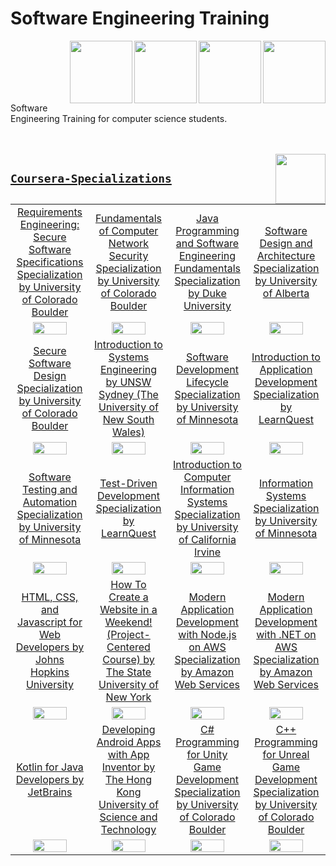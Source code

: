 # Software Engineering Training

<img align="right" width="100" height="100" src="https://github.com/cs-MohamedAyman/cs-MohamedAyman/blob/main/repos-logos/system-analysis.jpg"></img>
<img align="right" width="100" height="100" src="https://github.com/cs-MohamedAyman/cs-MohamedAyman/blob/main/repos-logos/software-engineering.jpg"></img>
<img align="right" width="100" height="100" src="https://github.com/cs-MohamedAyman/cs-MohamedAyman/blob/main/repos-logos/csharp.jpg"></img>
<img align="right" width="100" height="100" src="https://github.com/cs-MohamedAyman/cs-MohamedAyman/blob/main/repos-logos/java.jpg"></img>
<br><br><br><br><br>

Software Engineering Training for computer science students.

<br><br>
<img align="right" width="80" height="80" src="https://github.com/cs-MohamedAyman/cs-MohamedAyman/blob/main/repos-logos/coursera.jpg">

## [`Coursera-Specializations`](https://github.com/cs-MohamedAyman/Coursera-Specializations/blob/master/Software-Engineering-Specializations/README.md)

<table>
    <tbody>
        <tr>
<td align=center width="25%"><a href="https://github.com/cs-MohamedAyman/Coursera-Specializations/blob/master/Software-Engineering-Specializations/Software-Engineering-Specializations/README.md">Requirements Engineering: Secure Software Specifications Specialization by University of Colorado Boulder</a></td>
<td align=center width="25%"><a href="https://github.com/cs-MohamedAyman/Coursera-Specializations/blob/master/Software-Engineering-Specializations/Software-Engineering-Specializations/README.md">Fundamentals of Computer Network Security Specialization by University of Colorado Boulder</a></td>
<td align=center width="25%"><a href="https://github.com/cs-MohamedAyman/Coursera-Specializations/blob/master/Software-Engineering-Specializations/Software-Engineering-Specializations/README.md">Java Programming and Software Engineering Fundamentals Specialization by Duke University</a></td>
<td align=center width="25%"><a href="https://github.com/cs-MohamedAyman/Coursera-Specializations/blob/master/Software-Engineering-Specializations/Software-Engineering-Specializations/README.md">Software Design and Architecture Specialization by University of Alberta</a></td>
        </tr>
        <tr>
<td align=center width="25%"><img src="https://github.com/cs-MohamedAyman/Coursera-Specializations/blob/master/organizations-logos/university%20of%20colorado%20boulder.jpg" width="70%"></img></td>
<td align=center width="25%"><img src="https://github.com/cs-MohamedAyman/Coursera-Specializations/blob/master/organizations-logos/university%20of%20colorado%20boulder.jpg" width="70%"></img></td>
<td align=center width="25%"><img src="https://github.com/cs-MohamedAyman/Coursera-Specializations/blob/master/organizations-logos/duke%20university.jpg" width="70%"></img></td>
<td align=center width="25%"><img src="https://github.com/cs-MohamedAyman/Coursera-Specializations/blob/master/organizations-logos/university%20of%20alberta.jpg" width="70%"></img></td>
        </tr>
        <tr>
<td align=center width="25%"><a href="https://github.com/cs-MohamedAyman/Coursera-Specializations/blob/master/Software-Engineering-Specializations/Software-Engineering-Specializations/README.md">Secure Software Design Specialization by University of Colorado Boulder</a></td>
<td align=center width="25%"><a href="https://github.com/cs-MohamedAyman/Coursera-Specializations/blob/master/Software-Engineering-Specializations/Software-Engineering-Specializations/README.md">Introduction to Systems Engineering by UNSW Sydney (The University of New South Wales)</a></td>
<td align=center width="25%"><a href="https://github.com/cs-MohamedAyman/Coursera-Specializations/blob/master/Software-Engineering-Specializations/Software-Engineering-Specializations/README.md">Software Development Lifecycle Specialization by University of Minnesota</a></td>
<td align=center width="25%"><a href="https://github.com/cs-MohamedAyman/Coursera-Specializations/blob/master/Software-Engineering-Specializations/Software-Engineering-Specializations/README.md">Introduction to Application Development Specialization by LearnQuest</a></td>
        </tr>
        <tr>
<td align=center width="25%"><img src="https://github.com/cs-MohamedAyman/Coursera-Specializations/blob/master/organizations-logos/university%20of%20colorado%20boulder.jpg" width="70%"></img></td>
<td align=center width="25%"><img src="https://github.com/cs-MohamedAyman/Coursera-Specializations/blob/master/organizations-logos/unsw%20sydney%20(the%20university%20of%20new%20south%20wales).jpg" width="70%"></img></td>
<td align=center width="25%"><img src="https://github.com/cs-MohamedAyman/Coursera-Specializations/blob/master/organizations-logos/university%20of%20minnesota.jpg" width="70%"></img></td>
<td align=center width="25%"><img src="https://github.com/cs-MohamedAyman/Coursera-Specializations/blob/master/organizations-logos/learnquest.jpg" width="70%"></img></td>
        </tr>
        <tr>
<td align=center width="25%"><a href="https://github.com/cs-MohamedAyman/Coursera-Specializations/blob/master/Software-Engineering-Specializations/Software-Engineering-Specializations/README.md">Software Testing and Automation Specialization by University of Minnesota</a></td>
<td align=center width="25%"><a href="https://github.com/cs-MohamedAyman/Coursera-Specializations/blob/master/Software-Engineering-Specializations/Software-Engineering-Specializations/README.md">Test-Driven Development Specialization by LearnQuest</a></td>
<td align=center width="25%"><a href="https://github.com/cs-MohamedAyman/Coursera-Specializations/blob/master/Software-Engineering-Specializations/Software-Engineering-Specializations/README.md">Introduction to Computer Information Systems Specialization by University of California Irvine</a></td>
<td align=center width="25%"><a href="https://github.com/cs-MohamedAyman/Coursera-Specializations/blob/master/Software-Engineering-Specializations/Software-Engineering-Specializations/README.md">Information Systems Specialization by University of Minnesota</a></td>
        </tr>
        <tr>
<td align=center width="25%"><img src="https://github.com/cs-MohamedAyman/Coursera-Specializations/blob/master/organizations-logos/university%20of%20minnesota.jpg" width="70%"></img></td>
<td align=center width="25%"><img src="https://github.com/cs-MohamedAyman/Coursera-Specializations/blob/master/organizations-logos/learnquest.jpg" width="70%"></img></td>
<td align=center width="25%"><img src="https://github.com/cs-MohamedAyman/Coursera-Specializations/blob/master/organizations-logos/university%20of%20california%20irvine.jpg" width="70%"></img></td>
<td align=center width="25%"><img src="https://github.com/cs-MohamedAyman/Coursera-Specializations/blob/master/organizations-logos/university%20of%20minnesota.jpg" width="70%"></img></td>
        </tr>
        <tr>
<td align=center width="25%"><a href="https://github.com/cs-MohamedAyman/Coursera-Specializations/blob/master/Software-Engineering-Specializations/Web-Mobile-Game-Development-Specializations/README.md">HTML, CSS, and Javascript for Web Developers by Johns Hopkins University</a></td>
<td align=center width="25%"><a href="https://github.com/cs-MohamedAyman/Coursera-Specializations/blob/master/Software-Engineering-Specializations/Web-Mobile-Game-Development-Specializations/README.md">How To Create a Website in a Weekend! (Project-Centered Course) by The State University of New York</a></td>
<td align=center width="25%"><a href="https://github.com/cs-MohamedAyman/Coursera-Specializations/blob/master/Software-Engineering-Specializations/Web-Mobile-Game-Development-Specializations/README.md">Modern Application Development with Node.js on AWS Specialization by Amazon Web Services</a></td>
<td align=center width="25%"><a href="https://github.com/cs-MohamedAyman/Coursera-Specializations/blob/master/Software-Engineering-Specializations/Web-Mobile-Game-Development-Specializations/README.md">Modern Application Development with .NET on AWS Specialization by Amazon Web Services</a></td>
        </tr>
        <tr>
<td align=center width="25%"><img src="https://github.com/cs-MohamedAyman/Coursera-Specializations/blob/master/organizations-logos/johns%20hopkins%20university.jpg" width="70%"></img></td>
<td align=center width="25%"><img src="https://github.com/cs-MohamedAyman/Coursera-Specializations/blob/master/organizations-logos/the%20state%20university%20of%20new%20york.jpg" width="70%"></img></td>
<td align=center width="25%"><img src="https://github.com/cs-MohamedAyman/Coursera-Specializations/blob/master/organizations-logos/amazon%20web%20services.jpg" width="70%"></img></td>
<td align=center width="25%"><img src="https://github.com/cs-MohamedAyman/Coursera-Specializations/blob/master/organizations-logos/amazon%20web%20services.jpg" width="70%"></img></td>
        </tr>
        <tr>
<td align=center width="25%"><a href="https://github.com/cs-MohamedAyman/Coursera-Specializations/blob/master/Software-Engineering-Specializations/Web-Mobile-Game-Development-Specializations/README.md">Kotlin for Java Developers by JetBrains</a></td>
<td align=center width="25%"><a href="https://github.com/cs-MohamedAyman/Coursera-Specializations/blob/master/Software-Engineering-Specializations/Web-Mobile-Game-Development-Specializations/README.md">Developing Android Apps with App Inventor by The Hong Kong University of Science and Technology</a></td>
<td align=center width="25%"><a href="https://github.com/cs-MohamedAyman/Coursera-Specializations/blob/master/Software-Engineering-Specializations/Web-Mobile-Game-Development-Specializations/README.md">C# Programming for Unity Game Development Specialization by University of Colorado Boulder</a></td>
<td align=center width="25%"><a href="https://github.com/cs-MohamedAyman/Coursera-Specializations/blob/master/Software-Engineering-Specializations/Web-Mobile-Game-Development-Specializations/README.md">C++ Programming for Unreal Game Development Specialization by University of Colorado Boulder</a></td>
        </tr>
        <tr>
<td align=center width="25%"><img src="https://github.com/cs-MohamedAyman/Coursera-Specializations/blob/master/organizations-logos/jetbrains.jpg" width="70%"></img></td>
<td align=center width="25%"><img src="https://github.com/cs-MohamedAyman/Coursera-Specializations/blob/master/organizations-logos/the%20hong%20kong%20university%20of%20science%20and%20technology.jpg" width="70%"></img></td>
<td align=center width="25%"><img src="https://github.com/cs-MohamedAyman/Coursera-Specializations/blob/master/organizations-logos/university%20of%20colorado%20boulder.jpg" width="70%"></img></td>
<td align=center width="25%"><img src="https://github.com/cs-MohamedAyman/Coursera-Specializations/blob/master/organizations-logos/university%20of%20colorado%20boulder.jpg" width="70%"></img></td>
        </tr>
    </tbody>
</table>
